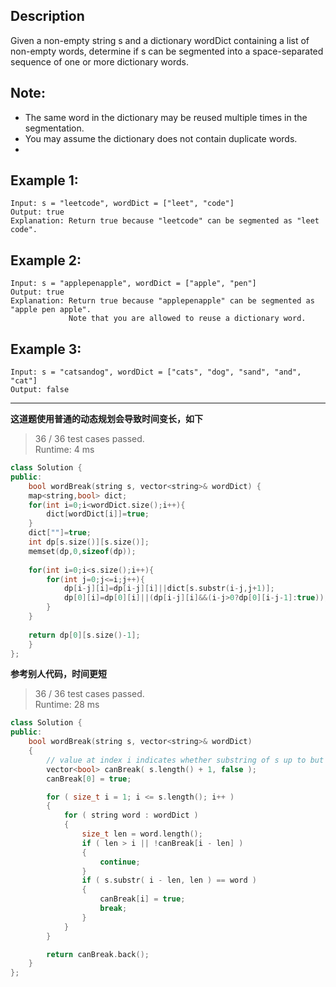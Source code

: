 ## Description
Given a non-empty string s and a dictionary wordDict containing a list of non-empty words, determine if s can be segmented into a space-separated sequence of one or more dictionary words.

## Note:

* The same word in the dictionary may be reused multiple times in the segmentation.
* You may assume the dictionary does not contain duplicate words.
* 
## Example 1:
```
Input: s = "leetcode", wordDict = ["leet", "code"]
Output: true
Explanation: Return true because "leetcode" can be segmented as "leet code".
```

## Example 2:
```
Input: s = "applepenapple", wordDict = ["apple", "pen"]
Output: true
Explanation: Return true because "applepenapple" can be segmented as "apple pen apple".
             Note that you are allowed to reuse a dictionary word.
```

## Example 3:
```
Input: s = "catsandog", wordDict = ["cats", "dog", "sand", "and", "cat"]
Output: false
```

---
**这道题使用普通的动态规划会导致时间变长，如下**
> 36 / 36 test cases passed.  
> Runtime: 4 ms
```c++
class Solution {
public:
    bool wordBreak(string s, vector<string>& wordDict) {
    map<string,bool> dict;
    for(int i=0;i<wordDict.size();i++){
        dict[wordDict[i]]=true;
    }
    dict[""]=true;
    int dp[s.size()][s.size()];
    memset(dp,0,sizeof(dp));
    
    for(int i=0;i<s.size();i++){
        for(int j=0;j<=i;j++){
            dp[i-j][i]=dp[i-j][i]||dict[s.substr(i-j,j+1)];
            dp[0][i]=dp[0][i]||(dp[i-j][i]&&(i-j>0?dp[0][i-j-1]:true));
        }
    }
    
    return dp[0][s.size()-1];
    }
};
```

**参考别人代码，时间更短**
> 36 / 36 test cases passed.  
> Runtime: 28 ms

```c++
class Solution {
public:
    bool wordBreak(string s, vector<string>& wordDict) 
    {
        // value at index i indicates whether substring of s up to but excluding s[i] can be broken by wordDict
        vector<bool> canBreak( s.length() + 1, false );
        canBreak[0] = true;

        for ( size_t i = 1; i <= s.length(); i++ )
        {
            for ( string word : wordDict )
            {
                size_t len = word.length();
                if ( len > i || !canBreak[i - len] )
                {
                    continue;
                }
                if ( s.substr( i - len, len ) == word )
                {
                    canBreak[i] = true;
                    break;
                }
            }
        }

        return canBreak.back();        
    }
};
```